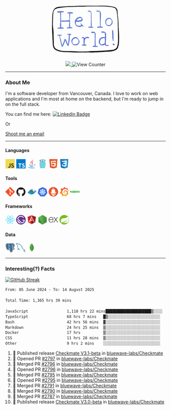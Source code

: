 <div align="center">
    <img src="./img/hello_world.webp" height="200px" width="">
    <div>
        <a href="https://www.linkedin.com/in/ajhollid">
            <img src="https://img.shields.io/badge/LinkedIn-blue"/>
        </a>
        <img src="https://komarev.com/ghpvc/?username=ajhollid&color=yellow" alt="View Counter">
    </div>
</div>

---

### About Me

I'm a software developer from Vancouver, Canada. I love to work on web applications and I'm most at home on the backend, but I'm ready to jump in on the full stack.

You can find me here: [![Linkedin Badge](https://img.shields.io/badge/-ajhollid-blue?style=flat&logo=Linkedin&logoColor=white)](https://www.linkedin.com/in/ajhollid)

Or

[Shoot me an email](mailto:ajhollid@gmail.com)

---

#### Languages

<div>
    <img src="./img/devicons/javascript-original.svg" width=30 height=30 alt="JavaScript">
    <img src="/img/devicons/typescript-original.svg" width=30 height=30 alt="TypeScript">
    <img src="./img/devicons/java-original.svg" width=30 height=30 alt="Java">
    <img src="./img/devicons/go-original.svg" width=30 height=30 alt="Golang">
    <img src="./img/devicons/html5-original.svg" width=30 height=30 alt="HTML 5">
    <img src="./img/devicons/css3-original.svg" width=30 height=30 alt="CSS 3">
</div>

#### Tools

<div>
    <img src="./img/devicons/git-original.svg" width=30 height=30 alt="Git">
    <img src="./img/devicons/github-original.svg" width=30 height=30 alt="Github">
    <img src="./img/devicons/docker-original.svg" width=30 
    height=30 alt="Docker">
    <img src="./img/devicons/kubernetes-original.svg" width=30 height=30 alt="K8">
    <img src="./img/devicons/prometheus-original.svg" width=30 height=30 alt="Prometheus">
    <img src="./img/devicons/grafana-original.svg" width=30 height=30 alt="Grafana">
    <img src="./img/devicons/nginx-original.svg" width=30 height=30 alt="Nginx">
</div>

#### Frameworks

<div>
    <img src="./img/devicons/react-original.svg" width=30 height=30 alt="React">
    <img src="./img/devicons/gatsby-original.svg" width=30 height=30 alt="Gatsby">
    <img src="./img/devicons/angularjs-original.svg" width=30 height=30 alt="AngularJS">
    <img src="./img/devicons/nodejs-original.svg" width=30 height=30 alt="NodeJS">
    <img src="./img/devicons/express-original.svg" width=30 height=30 alt="Express">
    <img src="./img/devicons/spring-original.svg" width=30 height=30 alt="Spring">
</div>

#### Data

<div>
    <img src="./img/devicons/postgresql-original.svg" width=30 height=30 alt="Postgresql">
    <img src="./img/devicons/mysql-original.svg" width=30 height=30 alt="Mysql">
    <img src="./img/devicons/mongodb-original.svg" width=30 height=30 alt="MongoDB">
</div>

---

### Interesting(?) Facts

[![GitHub Streak](http://github-readme-streak-stats.herokuapp.com?user=ajhollid)](https://git.io/streak-stats)

 <!--START_SECTION:waka-->

```txt
From: 05 June 2024 - To: 14 August 2025

Total Time: 1,365 hrs 39 mins

JavaScript                 1,118 hrs 22 mins████████████████████▒░░░░   81.35 %
TypeScript                 68 hrs 7 mins   █▒░░░░░░░░░░░░░░░░░░░░░░░   04.96 %
Bash                       42 hrs 56 mins  ▓░░░░░░░░░░░░░░░░░░░░░░░░   03.12 %
Markdown                   24 hrs 25 mins  ▒░░░░░░░░░░░░░░░░░░░░░░░░   01.78 %
Docker                     17 hrs          ▒░░░░░░░░░░░░░░░░░░░░░░░░   01.24 %
CSS                        11 hrs 28 mins  ▒░░░░░░░░░░░░░░░░░░░░░░░░   00.83 %
Other                      9 hrs 2 mins    ░░░░░░░░░░░░░░░░░░░░░░░░░   00.66 %
```

<!--END_SECTION:waka-->


<!--START_SECTION:activity-->
1. 🚀 Published release [Checkmate V3.1-beta](https://github.com/bluewave-labs/Checkmate/releases/tag/v3.1-beta) in [bluewave-labs/Checkmate](https://github.com/bluewave-labs/Checkmate)
2. 💪 Opened PR [#2797](https://github.com/bluewave-labs/Checkmate/pull/2797) in [bluewave-labs/Checkmate](https://github.com/bluewave-labs/Checkmate)
3. 🎉 Merged PR [#2796](https://github.com/bluewave-labs/Checkmate/pull/2796) in [bluewave-labs/Checkmate](https://github.com/bluewave-labs/Checkmate)
4. 💪 Opened PR [#2796](https://github.com/bluewave-labs/Checkmate/pull/2796) in [bluewave-labs/Checkmate](https://github.com/bluewave-labs/Checkmate)
5. 🎉 Merged PR [#2795](https://github.com/bluewave-labs/Checkmate/pull/2795) in [bluewave-labs/Checkmate](https://github.com/bluewave-labs/Checkmate)
6. 💪 Opened PR [#2795](https://github.com/bluewave-labs/Checkmate/pull/2795) in [bluewave-labs/Checkmate](https://github.com/bluewave-labs/Checkmate)
7. 🎉 Merged PR [#2791](https://github.com/bluewave-labs/Checkmate/pull/2791) in [bluewave-labs/Checkmate](https://github.com/bluewave-labs/Checkmate)
8. 🎉 Merged PR [#2790](https://github.com/bluewave-labs/Checkmate/pull/2790) in [bluewave-labs/Checkmate](https://github.com/bluewave-labs/Checkmate)
9. 🎉 Merged PR [#2787](https://github.com/bluewave-labs/Checkmate/pull/2787) in [bluewave-labs/Checkmate](https://github.com/bluewave-labs/Checkmate)
10. 🚀 Published release [Checkmate V3.0-beta](https://github.com/bluewave-labs/Checkmate/releases/tag/V3.0-beta) in [bluewave-labs/Checkmate](https://github.com/bluewave-labs/Checkmate)
<!--END_SECTION:activity-->
